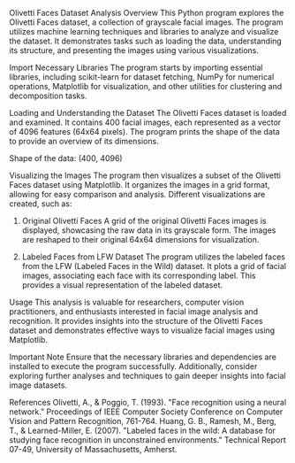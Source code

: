 Olivetti Faces Dataset Analysis
Overview
This Python program explores the Olivetti Faces dataset, a collection of grayscale facial images. The program utilizes machine learning techniques and libraries to analyze and visualize the dataset. It demonstrates tasks such as loading the data, understanding its structure, and presenting the images using various visualizations.

Import Necessary Libraries
The program starts by importing essential libraries, including scikit-learn for dataset fetching, NumPy for numerical operations, Matplotlib for visualization, and other utilities for clustering and decomposition tasks.

Loading and Understanding the Dataset
The Olivetti Faces dataset is loaded and examined. It contains 400 facial images, each represented as a vector of 4096 features (64x64 pixels). The program prints the shape of the data to provide an overview of its dimensions.

Shape of the data: (400, 4096)

Visualizing the Images
The program then visualizes a subset of the Olivetti Faces dataset using Matplotlib. It organizes the images in a grid format, allowing for easy comparison and analysis. Different visualizations are created, such as:

1. Original Olivetti Faces
A grid of the original Olivetti Faces images is displayed, showcasing the raw data in its grayscale form. The images are reshaped to their original 64x64 dimensions for visualization.

2. Labeled Faces from LFW Dataset
The program utilizes the labeled faces from the LFW (Labeled Faces in the Wild) dataset. It plots a grid of facial images, associating each face with its corresponding label. This provides a visual representation of the labeled dataset.

Usage
This analysis is valuable for researchers, computer vision practitioners, and enthusiasts interested in facial image analysis and recognition. It provides insights into the structure of the Olivetti Faces dataset and demonstrates effective ways to visualize facial images using Matplotlib.

Important Note
Ensure that the necessary libraries and dependencies are installed to execute the program successfully. Additionally, consider exploring further analyses and techniques to gain deeper insights into facial image datasets.

References
Olivetti, A., & Poggio, T. (1993). "Face recognition using a neural network." Proceedings of IEEE Computer Society Conference on Computer Vision and Pattern Recognition, 761-764.
Huang, G. B., Ramesh, M., Berg, T., & Learned-Miller, E. (2007). "Labeled faces in the wild: A database for studying face recognition in unconstrained environments." Technical Report 07-49, University of Massachusetts, Amherst.




